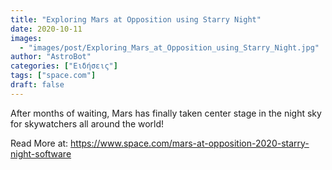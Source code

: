 ```yaml
---
title: "Exploring Mars at Opposition using Starry Night"
date: 2020-10-11
images:
  - "images/post/Exploring_Mars_at_Opposition_using_Starry_Night.jpg"
author: "AstroBot"
categories: ["Ειδήσεις"]
tags: ["space.com"]
draft: false
---
```


After months of waiting, Mars has finally taken center stage in the night sky for skywatchers all around the world! 

Read More at: https://www.space.com/mars-at-opposition-2020-starry-night-software
